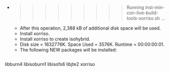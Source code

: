 * >>>>>>>>> Running inst-min-con-live-build-tools-xorriso.sh ...
  * After this operation, 2,388 kB of additional disk space will be used.
  * Install xorriso.
  * Install xorriso to create isohybrid.
  * Disk size = 1632776K. Space Used = 3576K. Runtime = 00:00:00:01.
  * The following NEW packages will be installed:
  ```bash
libburn4 libisoburn1 libisofs6 libjte2 xorriso
  ```
